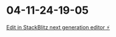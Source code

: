 # 04-11-24-19-05

[Edit in StackBlitz next generation editor ⚡️](https://stackblitz.com/~/github.com/restorationglazing/04-11-24-19-05)